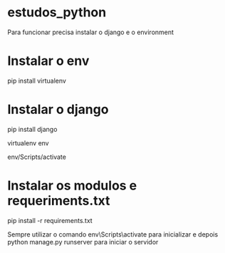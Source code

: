 # estudos_python
Para funcionar precisa instalar o django e o environment
# Instalar o env
pip install virtualenv
# Instalar o django
pip install django

virtualenv env

env/Scripts/activate
# Instalar os modulos e requeriments.txt
pip install -r requirements.txt

Sempre utilizar o comando env\Scripts\activate para inicializar e depois python manage.py runserver para iniciar o servidor
